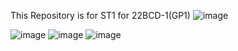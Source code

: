 This Repository is for ST1 for 22BCD-1(GP1)
![image](https://github.com/kamaljitsingh76/22CSH-293-Group1-ST/assets/27603378/aca0c70c-6b8d-4bc0-994d-419621d08149)

![image](https://github.com/kamaljitsingh76/22CSH-293-Group1-ST/assets/27603378/a6b21a54-0c23-4413-9b89-962d7802f1a6)
![image](https://github.com/kamaljitsingh76/22CSH-293-Group1-ST/assets/27603378/fdbbcf7d-fb56-43b2-88a8-859391e15a67)
![image](https://github.com/kamaljitsingh76/22CSH-293-Group1-ST/assets/27603378/44c47227-9489-4de0-b1d1-70bf78da6e1d)
